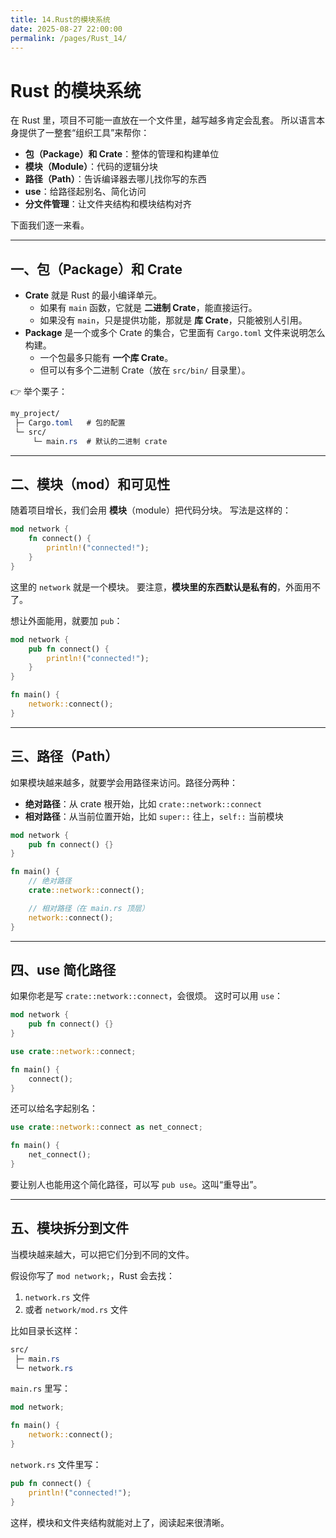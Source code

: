 ```yaml
---
title: 14.Rust的模块系统
date: 2025-08-27 22:00:00
permalink: /pages/Rust_14/
---
```


# Rust 的模块系统

在 Rust 里，项目不可能一直放在一个文件里，越写越多肯定会乱套。
 所以语言本身提供了一整套“组织工具”来帮你：

- **包（Package）和 Crate**：整体的管理和构建单位
- **模块（Module）**：代码的逻辑分块
- **路径（Path）**：告诉编译器去哪儿找你写的东西
- **use**：给路径起别名、简化访问
- **分文件管理**：让文件夹结构和模块结构对齐

下面我们逐一来看。

------

## 一、包（Package）和 Crate

- **Crate** 就是 Rust 的最小编译单元。
  - 如果有 `main` 函数，它就是 **二进制 Crate**，能直接运行。
  - 如果没有 `main`，只是提供功能，那就是 **库 Crate**，只能被别人引用。
- **Package** 是一个或多个 Crate 的集合，它里面有 `Cargo.toml` 文件来说明怎么构建。
  - 一个包最多只能有 **一个库 Crate**。
  - 但可以有多个二进制 Crate（放在 `src/bin/` 目录里）。

👉 举个栗子：

```css
my_project/
 ├─ Cargo.toml   # 包的配置
 └─ src/
     └─ main.rs  # 默认的二进制 crate
```

------

## 二、模块（mod）和可见性

随着项目增长，我们会用 **模块**（module）把代码分块。
 写法是这样的：

```rust
mod network {
    fn connect() {
        println!("connected!");
    }
}
```

这里的 `network` 就是一个模块。
 要注意，**模块里的东西默认是私有的**，外面用不了。

想让外面能用，就要加 `pub`：

```rust
mod network {
    pub fn connect() {
        println!("connected!");
    }
}

fn main() {
    network::connect();
}
```

------

## 三、路径（Path）

如果模块越来越多，就要学会用路径来访问。路径分两种：

- **绝对路径**：从 crate 根开始，比如 `crate::network::connect`
- **相对路径**：从当前位置开始，比如 `super::` 往上，`self::` 当前模块

```rust
mod network {
    pub fn connect() {}
}

fn main() {
    // 绝对路径
    crate::network::connect();

    // 相对路径（在 main.rs 顶层）
    network::connect();
}
```

------

## 四、use 简化路径

如果你老是写 `crate::network::connect`，会很烦。
 这时可以用 `use`：

```rust
mod network {
    pub fn connect() {}
}

use crate::network::connect;

fn main() {
    connect();
}
```

还可以给名字起别名：

```rust
use crate::network::connect as net_connect;

fn main() {
    net_connect();
}
```

要让别人也能用这个简化路径，可以写 `pub use`。这叫“重导出”。

------

## 五、模块拆分到文件

当模块越来越大，可以把它们分到不同的文件。

假设你写了 `mod network;`，Rust 会去找：

1. `network.rs` 文件
2. 或者 `network/mod.rs` 文件

比如目录长这样：

```css
src/
 ├─ main.rs
 └─ network.rs
```

`main.rs` 里写：

```rust
mod network;

fn main() {
    network::connect();
}
```

`network.rs` 文件里写：

```rust
pub fn connect() {
    println!("connected!");
}
```

这样，模块和文件夹结构就能对上了，阅读起来很清晰。
